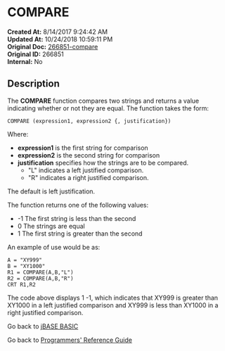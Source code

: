# COMPARE

**Created At:** 8/14/2017 9:24:42 AM  
**Updated At:** 10/24/2018 10:59:11 PM  
**Original Doc:** [266851-compare](https://docs.jbase.com/36868-jbase-basic/266851-compare)  
**Original ID:** 266851  
**Internal:** No  

## Description

The **COMPARE** function compares two strings and returns a value indicating whether or not they are equal. The function takes the form:

```
COMPARE (expression1, expression2 {, justification})
```

Where:

- **expression1** is the first string for comparison
- **expression2** is the second string for comparison
- **justification** specifies how the strings are to be compared.
  - "L" indicates a left justified comparison.
  - "R" indicates a right justified comparison.

The default is left justification.

The function returns one of the following values:

- -1 The first string is less than the second
- 0 The strings are equal
- 1 The first string is greater than the second

An example of use would be as:

```
A = "XY999"
B = "XY1000"
R1 = COMPARE(A,B,"L")
R2 = COMPARE(A,B,"R")
CRT R1,R2
```

The code above displays 1 -1, which indicates that XY999 is greater than XY1000 in a left justified comparison and XY999 is less than XY1000 in a right justified comparison.

Go back to [jBASE BASIC](./../README.md)

Go back to [Programmers' Reference Guide](./../../reference-guides/jbc/README.md)
